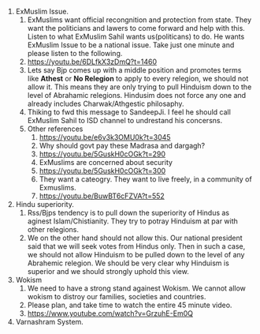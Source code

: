
1. ExMuslim Issue.
   1. ExMuslims want official recongnition and protection from state. They want the politicians and lawers to come forward and help with this. Listen to what ExMuslim Sahil wants us(politicans) to do. He wants ExMuslim Issue to be a national issue. Take just one minute and please listen to the following. 
   2. https://youtu.be/6DLfkX3zDmQ?t=1460
   3. Lets say Bjp comes up with a middle position and promotes terms like **Athest** or **No Relegion** to apply to every relegion, we should not allow it. This means they are only trying to pull Hinduism down to the level of Abrahamic relegions. Hindusim does not force any one and already includes Charwak/Athgestic philosaphy.
   4. Thiking to fwd this message to SandeepJi. I feel he should call ExMuslim Sahil to ISD channel to undrestand his concersns.
   5. Other references
      1. https://youtu.be/e6v3k3OMU0k?t=3045
      2. Why should govt pay these Madrasa and dargagh?
      3. https://youtu.be/5GuskH0cOGk?t=290
      4. ExMuslims are concerned about security
      5. https://youtu.be/5GuskH0cOGk?t=300
      6. They want a cateogry. They want to live freely, in a community of Exmuslims. 
      7. https://youtu.be/BuwBT6cFZVA?t=552
2. Hindu superiority. 
   1. Rss/Bjps tendency is to pull down the superiority of Hindus as aginest Islam/Chistianity. They try to potray Hinduism at par with other relegions. 
   2. We on the other hand should not allow this. Our national president said that we will seek votes from Hindus only. Then in such a case, we should not allow Hinduism to be pulled down to the level of any Abrahemic relegion. We should be very clear why Hinduism is superior and we should strongly uphold this view. 
3. Wokism
   1. We need to have a strong stand againest Wokism. We cannot allow wokism to distroy our families, societies and countries.
   2. Please plan, and take time to watch the entire 45 minute video. 
   3. https://www.youtube.com/watch?v=GrzuhE-Em0Q
4. Varnashram System.